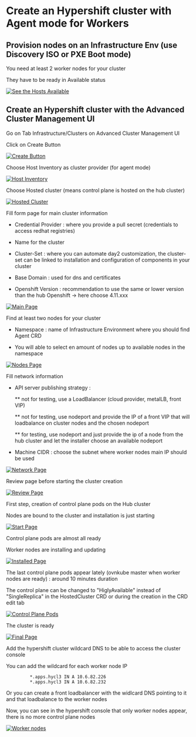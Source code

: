# Create an Hypershift cluster with Agent mode for Workers

## Provision nodes on an Infrastructure Env (use Discovery ISO or PXE Boot mode)

   You need at least 2 worker nodes for your cluster
   
   They have to be ready in Available status

[![See the Hosts Available](https://github.com/fdavalo/mce-agent-provision-vms/blob/main/agent-vsphere.png?raw=true)](agent-vsphere.png)

## Create an Hypershift cluster with the Advanced Cluster Management UI

   Go on Tab Infrastructure/Clusters on Advanced Cluster Management UI
   
   Click on Create Button

[![Create Button](https://github.com/fdavalo/hypershift-agent-mode/blob/main/hypershift-create-button.png?raw=true)](hypershift-create-button.png)

   Choose Host Inventory as cluster provider (for agent mode)

[![Host Inventory](https://github.com/fdavalo/hypershift-agent-mode/blob/main/hypershift-create-choose-hostinventory.png?raw=true)](hypershift-create-choose-hostinventory.png)

   Choose Hosted cluster (means control plane is hosted on the hub cluster)

[![Hosted Cluster](https://github.com/fdavalo/hypershift-agent-mode/blob/main/hypershift-create-choose-hosted.png?raw=true)](hypershift-create-choose-hosted.png)

   Fill form page for main cluster information

* Credential Provider : where you provide a pull secret (credentials to access redhat registries)

* Name for the cluster

* Cluster-Set : where you can automate day2 customization, the cluster-set can be linked to installation and configuration of components in your cluster

* Base Domain : used for dns and certificates

* Openshift Version : recommendation to use the same or lower version than the hub Openshift -> here choose 4.11.xxx

[![Main Page](https://github.com/fdavalo/hypershift-agent-mode/blob/main/hypershift-create-ui-details.png?raw=true)](hypershift-create-ui-details.png)

   Find at least two nodes for your cluster

* Namespace : name of Infrastructure Environment where you should find Agent CRD

* You will able to select en amount of nodes up to available nodes in the namespace

[![Nodes Page](https://github.com/fdavalo/hypershift-agent-mode/blob/main/hypershift-create-ui-nodepools.png?raw=true)](hypershift-create-ui-nodepools.png)

   Fill network information

* API server publishing strategy : 

  ** not for testing, use a LoadBalancer (cloud provider, metalLB, front VIP)
        
  ** not for testing, use nodeport and provide the IP of a front VIP that will loadbalance on cluster nodes and the chosen nodeport

  ** for testing, use nodeport and just provide the ip of a node from the hub cluster and let the installer choose an available nodeport
        
* Machine CIDR : choose the subnet where worker nodes main IP should be used 

[![Network Page](https://github.com/fdavalo/hypershift-agent-mode/blob/main/hypershift-create-ui-network.png?raw=true)](hypershift-create-ui-network.png)

   Review page before starting the cluster creation

[![Review Page](https://github.com/fdavalo/hypershift-agent-mode/blob/main/hypershift-create-ui-review.png?raw=true)](hypershift-create-ui-review.png)

   First step, creation of control plane pods on the Hub cluster
   
   Nodes are bound to the cluster and installation is just starting

[![Start Page](https://github.com/fdavalo/hypershift-agent-mode/blob/main/hypershift-create-starting-nodes.png?raw=true)](hypershift-create-starting-nodes.png)

   Control plane pods are almost all ready
   
   Worker nodes are installing and updating

[![Installed Page](https://github.com/fdavalo/hypershift-agent-mode/blob/main/hypershift-create-installed.png?raw=true)](hypershift-create-installed.png)

   The last control plane pods appear lately (ovnkube master when worker nodes are ready) : around 10 minutes duration
   
   The control plane can be changed to "HiglyAvailable" instead of "SingleReplica" in the HostedCluster CRD or during the creation in the CRD edit tab
   
[![Control Plane Pods](https://github.com/fdavalo/hypershift-agent-mode/blob/main/hypershift-control-plane-pods.png?raw=true)](hypershift-control-plane-pods.png)

   The cluster is ready
   
[![Final Page](https://github.com/fdavalo/hypershift-agent-mode/blob/main/hypershift-create-final.png?raw=true)](hypershift-create-final.png)

   Add the hypershift cluster wildcard DNS to be able to access the cluster console
   
   You can add the wildcard for each worker node IP
   
             *.apps.hycl3 IN A 10.6.82.226
             *.apps.hycl3 IN A 10.6.82.232

   Or you can create a front loadbalancer with the widlcard DNS pointing to it and that loadbalance to the worker nodes

   Now, you can see in the hypershift console that only worker nodes appear, there is no more control plane nodes
   
[![Worker nodes](https://github.com/fdavalo/hypershift-agent-mode/blob/main/hypershift-cluster-nodes.png?raw=true)](hypershift-cluster-nodes.png)

 
